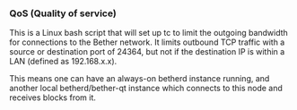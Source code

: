 ### QoS (Quality of service) ###

This is a Linux bash script that will set up tc to limit the outgoing bandwidth for connections to the Bether network. It limits outbound TCP traffic with a source or destination port of 24364, but not if the destination IP is within a LAN (defined as 192.168.x.x).

This means one can have an always-on betherd instance running, and another local betherd/bether-qt instance which connects to this node and receives blocks from it.
